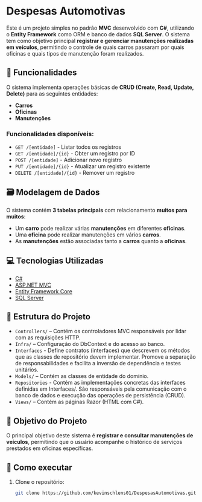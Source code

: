 # Despesas Automotivas

Este é um projeto simples no padrão **MVC** desenvolvido com **C#**, utilizando o **Entity Framework** como ORM e banco de dados **SQL Server**. O sistema tem como objetivo principal **registrar e gerenciar manutenções realizadas em veículos**, permitindo o controle de quais carros passaram por quais oficinas e quais tipos de manutenção foram realizados.

## 🔧 Funcionalidades

O sistema implementa operações básicas de **CRUD (Create, Read, Update, Delete)** para as seguintes entidades:

- **Carros**
- **Oficinas**
- **Manutenções**

### Funcionalidades disponíveis:

- `GET /[entidade]` - Listar todos os registros
- `GET /[entidade]/{id}` - Obter um registro por ID
- `POST /[entidade]` - Adicionar novo registro
- `PUT /[entidade]/{id}` - Atualizar um registro existente
- `DELETE /[entidade]/{id}` - Remover um registro

## 🗃️ Modelagem de Dados

O sistema contém **3 tabelas principais** com relacionamento **muitos para muitos**:

- Um **carro** pode realizar várias **manutenções** em diferentes **oficinas**.
- Uma **oficina** pode realizar manutenções em vários **carros**.
- As **manutenções** estão associadas tanto a **carros** quanto a **oficinas**.

## 💻 Tecnologias Utilizadas

- [C#](https://learn.microsoft.com/dotnet/csharp/)
- [ASP.NET MVC](https://learn.microsoft.com/aspnet/mvc/)
- [Entity Framework Core](https://learn.microsoft.com/ef/core/)
- [SQL Server](https://www.microsoft.com/sql-server)

## 📁 Estrutura do Projeto

- `Controllers/` – Contém os controladores MVC responsáveis por lidar com as requisições HTTP. 
- `Infra/` – Configuração do DbContext e do acesso ao banco.
- `Interfaces` -  Define contratos (interfaces) que descrevem os métodos que as classes de repositório devem implementar. Promove a separação de responsabilidades e facilita a inversão de dependência e testes unitários. 
- `Models/` – Contém as classes de entidade do domínio.
- `Repositories` - Contém as implementações concretas das interfaces definidas em Interfaces/. São responsáveis pela comunicação com o banco de dados e execução das operações de persistência (CRUD).
- `Views/` – Contém as páginas Razor (HTML com C#).


## 📌 Objetivo do Projeto

O principal objetivo deste sistema é **registrar e consultar manutenções de veículos**, permitindo que o usuário acompanhe o histórico de serviços prestados em oficinas específicas.

## 🧪 Como executar

1. Clone o repositório:
   ```bash
   git clone https://github.com/kevinschlens01/DespesasAutomotivas.git

